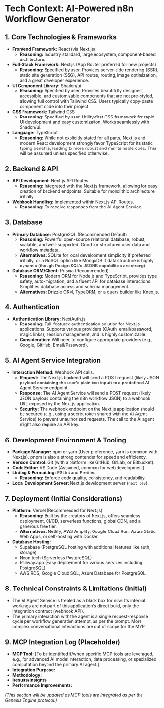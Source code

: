 # Tech Context: AI-Powered n8n Workflow Generator

## 1. Core Technologies & Frameworks

*   **Frontend Framework:** React (via Next.js)
    *   **Reasoning:** Industry standard, large ecosystem, component-based architecture.
*   **Full-Stack Framework:** Next.js (App Router preferred for new projects)
    *   **Reasoning:** Specified by user. Provides server-side rendering (SSR), static site generation (SSG), API routes, routing, image optimization, and a great developer experience.
*   **UI Component Library:** Shadcn/ui
    *   **Reasoning:** Specified by user. Provides beautifully designed, accessible, and customizable components that are not pre-styled, allowing full control with Tailwind CSS. Users typically copy-paste component code into their project.
*   **CSS Framework:** Tailwind CSS
    *   **Reasoning:** Specified by user. Utility-first CSS framework for rapid UI development and easy customization. Works seamlessly with Shadcn/ui.
*   **Language:** TypeScript
    *   **Reasoning:** While not explicitly stated for all parts, Next.js and modern React development strongly favor TypeScript for its static typing benefits, leading to more robust and maintainable code. This will be assumed unless specified otherwise.

## 2. Backend & API

*   **API Development:** Next.js API Routes
    *   **Reasoning:** Integrated with the Next.js framework, allowing for easy creation of backend endpoints. Suitable for monolithic architecture initially.
*   **Webhook Handling:** Implemented within Next.js API Routes.
    *   **Reasoning:** To receive responses from the AI Agent Service.

## 3. Database

*   **Primary Database:** PostgreSQL (Recommended Default)
    *   **Reasoning:** Powerful open-source relational database, robust, scalable, and well-supported. Good for structured user data and workflow metadata.
    *   **Alternatives:** SQLite for local development simplicity if preferred initially, or a NoSQL option like MongoDB if data structure is highly dynamic (though PostgreSQL's JSONB capabilities are strong).
*   **Database ORM/Client:** Prisma (Recommended)
    *   **Reasoning:** Modern ORM for Node.js and TypeScript, provides type safety, auto-migration, and a fluent API for database interactions. Simplifies database access and schema management.
    *   **Alternatives:** Drizzle ORM, TypeORM, or a query builder like Knex.js.

## 4. Authentication

*   **Authentication Library:** NextAuth.js
    *   **Reasoning:** Full-featured authentication solution for Next.js applications. Supports various providers (OAuth, email/password, magic links), session management, and is highly customizable.
    *   **Consideration:** Will need to configure appropriate providers (e.g., Google, GitHub, Email/Password).

## 5. AI Agent Service Integration

*   **Interaction Method:** Webhook API calls.
    *   **Request:** The Next.js backend will send a POST request (likely JSON payload containing the user's plain text input) to a predefined AI Agent Service endpoint.
    *   **Response:** The AI Agent Service will send a POST request (likely JSON payload containing the n8n workflow JSON) to a webhook URL exposed by the Next.js application.
    *   **Security:** The webhook endpoint on the Next.js application should be secured (e.g., using a secret token shared with the AI Agent Service) to prevent unauthorized requests. The call to the AI agent might also require an API key.

## 6. Development Environment & Tooling

*   **Package Manager:** npm or yarn (User preference, yarn is common with Next.js). pnpm is also a strong contender for speed and efficiency.
*   **Version Control:** Git (with a platform like GitHub, GitLab, or Bitbucket).
*   **Code Editor:** VS Code (Assumed, common for web development).
*   **Linting & Formatting:** ESLint and Prettier.
    *   **Reasoning:** Enforce code quality, consistency, and readability.
*   **Local Development Server:** Next.js development server (`next dev`).

## 7. Deployment (Initial Considerations)

*   **Platform:** Vercel (Recommended for Next.js)
    *   **Reasoning:** Built by the creators of Next.js, offers seamless deployment, CI/CD, serverless functions, global CDN, and a generous free tier.
    *   **Alternatives:** Netlify, AWS Amplify, Google Cloud Run, Azure Static Web Apps, or self-hosting with Docker.
*   **Database Hosting:**
    *   Supabase (PostgreSQL hosting with additional features like auth, storage)
    *   Neon.tech (Serverless PostgreSQL)
    *   Railway.app (Easy deployment for various services including PostgreSQL)
    *   AWS RDS, Google Cloud SQL, Azure Database for PostgreSQL.

## 8. Technical Constraints & Limitations (Initial)

*   The AI Agent Service is treated as a black box for now. Its internal workings are not part of this application's direct build, only the integration contract (webhook API).
*   The primary interaction with the agent is a single request-response cycle per workflow generation attempt, as per the prompt. More complex conversational interactions are out of scope for the MVP.

## 9. MCP Integration Log (Placeholder)

*   **MCP Tool:** [To be identified if/when specific MCP tools are leveraged, e.g., for advanced AI model interaction, data processing, or specialized computation beyond the primary AI agent.]
*   **Integration Purpose:**
*   **Methodology:**
*   **Results/Insights:**
*   **Performance Improvements:**

*(This section will be updated as MCP tools are integrated as per the Genesis Engine protocol.)*
